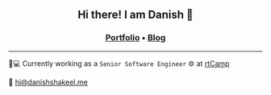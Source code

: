 ## <p align="center">Hi there! I am Danish 👋</p>
### <p align="center">[Portfolio](https://iamdani.sh "Danish's Portfolio") &#8226; [Blog](https://danishshakeel.me "Danish's blog")
---
🏡💻 Currently working as a `Senior Software Engineer` ⚙️ at [rtCamp](https://rtcamp.com "rtCamp")

📧 [hi@danishshakeel.me](mailto:hi@danishshakeel.me)
<br><br>
